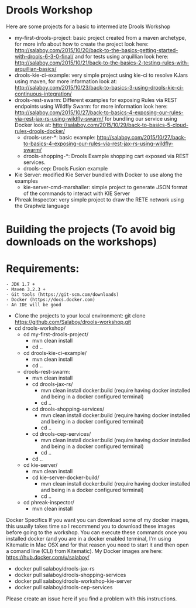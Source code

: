 # Drools Workshop
Here are some projects for a basic to intermediate Drools Workshop

- my-first-drools-project: basic project created from a maven archetype, for more info about how to create the project look here: http://salaboy.com/2015/10/20/back-to-the-basics-getting-started-with-drools-6-3-0-final/ and for tests using arquillian look here: http://salaboy.com/2015/10/21/back-to-the-basics-2-testing-rules-with-arquillian-basics/
- drools-kie-ci-example: very simple project using kie-ci to resolve KJars using maven, for more information look at: http://salaboy.com/2015/10/23/back-to-basics-3-using-drools-kie-ci-continuous-integration/
- drools-rest-swarm: Different examples for exposing Rules via REST endpoints using Wildfly Swarm: for more information look here: http://salaboy.com/2015/10/27/back-to-basics-4-exposing-our-rules-via-rest-jax-rs-using-wildfly-swarm/ for bundling our service using Docker look at: http://salaboy.com/2015/10/29/back-to-basics-5-cloud-rules-drools-docker/
  -   drools-user-*: basic example:  http://salaboy.com/2015/10/27/back-to-basics-4-exposing-our-rules-via-rest-jax-rs-using-wildfly-swarm/
  -   drools-shopping-*: Drools Example shopping cart exposed via REST services. 
  -   drools-cep: Drools Fusion example
- Kie Server: modified Kie Server bundled with Docker to use along the examples
  - kie-server-cmd-marshaller: simple project to generate JSON format of the commands to interact with KIE Server
- Phreak Inspector: very simple project to draw the RETE network using the Graphviz language


# Building the projects (To avoid big downloads on the workshops)
  # Requirements:
    - JDK 1.7 + 
    - Maven 3.2.3 + 
    - Git tools (https://git-scm.com/downloads)
    - Docker (https://docs.docker.com)
    - An IDE will be good

- Clone the projects to your local environment: git clone https://github.com/Salaboy/drools-workshop.git
- cd drools-workshop/
  - cd my-first-drools-project/
    - mvn clean install
    - cd ..
  - cd drools-kie-ci-example/
    - mvn clean install
    - cd ..
  - drools-rest-swarm:
    - mvn clean install
    - cd drools-jax-rs/
      - mvn clean install docker:build (require having docker installed and being in a docker configured terminal)
      - cd ..
    - cd drools-shopping-services/
      - mvn clean install docker:build (require having docker installed and being in a docker configured terminal)
      - cd ..
    - cd drools-cep-services/
      - mvn clean install docker:build (require having docker installed and being in a docker configured terminal)
      - cd .. 
    - cd ..
  - cd kie-server/
    - mvn clean install
    - cd kie-server-docker-build/
      - mvn clean install docker:build (require having docker installed and being in a docker configured terminal)
      - cd ..
  - cd phreak-inspector/
    - mvn clean install

Docker Specifics
  If you want you can download some of my docker images, this usually takes time so I recommend you to download these images before going to the workshop. You can execute these commands once you installed docker (and you are in a docker enabled terminal, I'm using Kitematic in Mac OSX and for that reason you need to start it and then open a comand line (CLI) from Kitematic). My Docker images are here: https://hub.docker.com/u/salaboy/
  - docker pull salaboy/drools-jax-rs
  - docker pull salaboy/drools-shopping-services
  - docker pull salaboy/drools-workshop-kie-server
  - docker pull salaboy/drools-cep-services
  
Please create an issue here if you find a problem with this instructions. 
